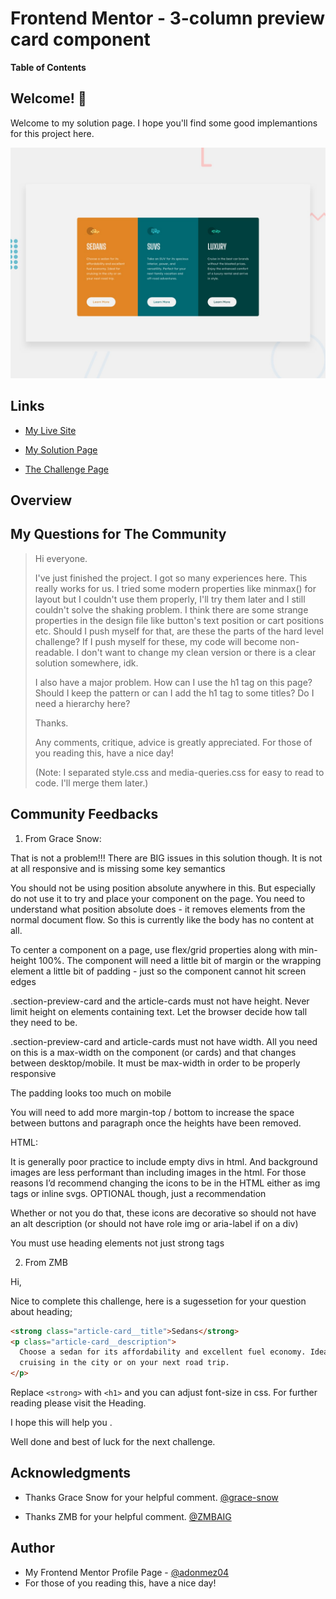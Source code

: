 # Frontend Mentor - 3-column preview card component

**Table of Contents**

## Welcome! 👋

Welcome to my solution page. I hope you'll find some good implemantions for this project here.

![3-column preview card component](./design/desktop-preview.jpg)

## Links

- [My Live Site](My-live-site-in-github.io)

- [My Solution Page](https://www.frontendmentor.io/solutions/fem4threecolumnpreviewcardcomponentv21-themobilefirst-jvW-eAl2Ll)

- [The Challenge Page](https://www.frontendmentor.io/challenges/3column-preview-card-component-pH92eAR2-)

## Overview

<!-- ## The Problems and Solutions -->

## My Questions for The Community

> Hi everyone.
>
> I've just finished the project. I got so many experiences here. This really works for us. I tried some modern properties like minmax() for layout but I couldn't use them properly, I'll try them later and I still couldn't solve the shaking problem. I think there are some strange properties in the design file like button's text position or cart positions etc. Should I push myself for that, are these the parts of the hard level challenge? If I push myself for these, my code will become non-readable. I don't want to change my clean version or there is a clear solution somewhere, idk.
>
> I also have a major problem. How can I use the h1 tag on this page? Should I keep the pattern or can I add the h1 tag to some titles? Do I need a hierarchy here?
>
> Thanks.
>
> Any comments, critique, advice is greatly appreciated. For those of you reading this, have a nice day!
>
> (Note: I separated style.css and media-queries.css for easy to read to code. I'll merge them later.)

## Community Feedbacks

1. From Grace Snow:

That is not a problem!!!
There are BIG issues in this solution though. It is not at all responsive and is missing some key semantics

You should not be using position absolute anywhere in this. But especially do not use it to try and place your component on the page. You need to understand what position absolute does - it removes elements from the normal document flow. So this is currently like the body has no content at all.

To center a component on a page, use flex/grid properties along with min-height 100%. The component will need a little bit of margin or the wrapping element a little bit of padding - just so the component cannot hit screen edges

.section-preview-card and the article-cards must not have height. Never limit height on elements containing text. Let the browser decide how tall they need to be.

.section-preview-card and article-cards must not have width. All you need on this is a max-width on the component (or cards) and that changes between desktop/mobile. It must be max-width in order to be properly responsive

The padding looks too much on mobile

You will need to add more margin-top / bottom to increase the space between buttons and paragraph once the heights have been removed.

HTML:

It is generally poor practice to include empty divs in html. And background images are less performant than including images in the html. For those reasons I’d recommend changing the icons to be in the HTML either as img tags or inline svgs. OPTIONAL though, just a recommendation

Whether or not you do that, these icons are decorative so should not have an alt description (or should not have role img or aria-label if on a div)

You must use heading elements not just strong tags

2. From ZMB

Hi,

Nice to complete this challenge, here is a sugessetion for your question about heading;

```html
<strong class="article-card__title">Sedans</strong>
<p class="article-card__description">
  Choose a sedan for its affordability and excellent fuel economy. Ideal for
  cruising in the city or on your next road trip.
</p>
```

Replace `<strong>` with `<h1>` and you can adjust font-size in css. For further reading please visit the Heading.

I hope this will help you .

Well done and best of luck for the next challenge.

<!-- ## Good Implementations -->

<!-- ## Useful Resources -->

<!-- - [The link title](The link) -->

## Acknowledgments

- Thanks Grace Snow for your helpful comment. [@grace-snow](https://www.frontendmentor.io/profile/grace-snow)

- Thanks ZMB for your helpful comment. [@ZMBAIG](https://www.frontendmentor.io/profile/ZMBAIG)

## Author

- My Frontend Mentor Profile Page - [@adonmez04](https://www.frontendmentor.io/profile/adonmez04)
- For those of you reading this, have a nice day!
